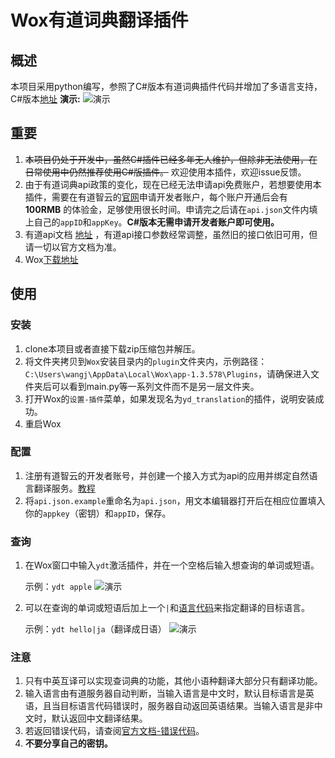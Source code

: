 # Wox有道词典翻译插件

## 概述

本项目采用python编写，参照了C#版本有道词典插件代码并增加了多语言支持，C#版本[地址](https://github.com/Wox-launcher/Wox.Plugin.Youdao)
**演示:**
![演示](http://oss.wangjunchi.top/yd/3_small.png)

## 重要

1.  ~~本项目仍处于开发中，虽然C#插件已经多年无人维护，但除非无法使用，在日常使用中仍然推荐使用C#版插件。~~ 欢迎使用本插件，欢迎issue反馈。
2. 由于有道词典api政策的变化，现在已经无法申请api免费账户，若想要使用本插件，需要在有道智云的[官网](https://ai.youdao.com)申请开发者账户，每个账户开通后会有 __100RMB__ 的体验金，足够使用很长时间。申请完之后请在`api.json`文件内填上自己的`appID`和`appKey`。__C#版本无需申请开发者账户即可使用。__
3. 有道api文档 [地址](https://ai.youdao.com/docs/doc-trans-api.s#p01) ，有道api接口参数经常调整，虽然旧的接口依旧可用，但请一切以官方文档为准。
4. Wox[下载地址](http://www.wox.one/)

## 使用

### 安装

1. clone本项目或者直接下载zip压缩包并解压。
2. 将文件夹拷贝到`Wox`安装目录内的`plugin`文件夹内，示例路径：`C:\Users\wangj\AppData\Local\Wox\app-1.3.578\Plugins`，请确保进入文件夹后可以看到main.py等一系列文件而不是另一层文件夹。
3. 打开Wox的`设置-插件`菜单，如果发现名为`yd_translation`的插件，说明安装成功。
4. 重启Wox

### 配置

1. 注册有道智云的开发者账号，并创建一个接入方式为api的应用并绑定自然语言翻译服务。[教程](https://ai.youdao.com/doc.s#guide)
2. 将`api.json.example`重命名为`api.json`，用文本编辑器打开后在相应位置填入你的`appkey`（密钥）和`appID`，保存。

### 查询

1. 在Wox窗口中输入`ydt`激活插件，并在一个空格后输入想查询的单词或短语。

   示例：`ydt apple`
![演示](http://oss.wangjunchi.top/yd/1_small.png)
2. 可以在查询的单词或短语后加上一个`|`和[语言代码](https://ai.youdao.com/docs/doc-trans-api.s#p07)来指定翻译的目标语言。

   示例：`ydt hello|ja`（翻译成日语）
![演示](http://oss.wangjunchi.top/yd/2_small.png)
### 注意

1. 只有中英互译可以实现查词典的功能，其他小语种翻译大部分只有翻译功能。
2. 输入语言由有道服务器自动判断，当输入语言是中文时，默认目标语言是英语，且当目标语言代码错误时，服务器自动返回英语结果。当输入语言是非中文时，默认返回中文翻译结果。
3. 若返回错误代码，请查阅[官方文档-错误代码](https://ai.youdao.com/docs/doc-trans-api.s#p08)。
4. __不要分享自己的密钥。__
